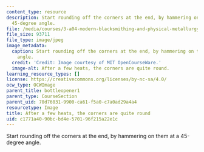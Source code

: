 ```yaml
---
content_type: resource
description: Start rounding off the corners at the end, by hammering on them at a
  45-degree angle.
file: /media/courses/3-a04-modern-blacksmithing-and-physical-metallurgy-fall-2008/c1771a4090bcbd4e570196f215a22e1c_054.jpg
file_size: 93711
file_type: image/jpeg
image_metadata:
  caption: Start rounding off the corners at the end, by hammering on them at a 45-degree
    angle.
  credit: 'Credit: Image courtesy of MIT OpenCourseWare.'
  image-alt: After a few heats, the corners are quite round.
learning_resource_types: []
license: https://creativecommons.org/licenses/by-nc-sa/4.0/
ocw_type: OCWImage
parent_title: bottleopener1
parent_type: CourseSection
parent_uid: 70d76031-9900-ca61-f5a0-c7a0ad29a4a4
resourcetype: Image
title: After a few heats, the corners are quite round
uid: c1771a40-90bc-bd4e-5701-96f215a22e1c
---
```

Start rounding off the corners at the end, by hammering on them at a 45-degree angle.